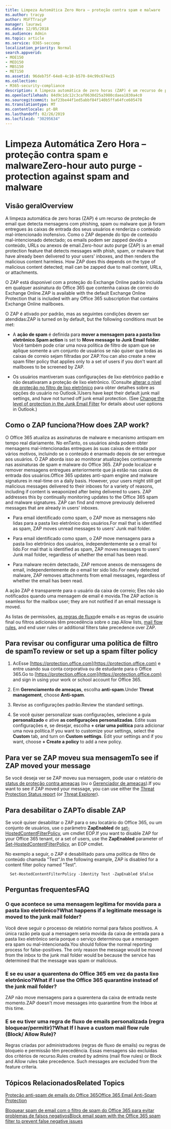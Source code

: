 ```yaml
---
title: Limpeza Automática Zero Hora – proteção contra spam e malware
ms.author: tracyp
author: MSFTTracyP
manager: laurawi
ms.date: 12/05/2018
ms.audience: Admin
ms.topic: article
ms.service: O365-seccomp
localization_priority: Normal
search.appverid:
- MOE150
- MED150
- MBS150
- MET150
ms.assetid: 96deb75f-64e8-4c10-b570-84c99c674e15
ms.collection:
- M365-security-compliance
description: A limpeza automática de zero horas (ZAP) é um recurso de proteção de email que detecta mensagens com spam ou malware que já foram entregues às caixas de entrada dos seus usuários e renderiza o conteúdo mal-intencionado inofensivo. Como o ZAP faz isso depende do tipo de conteúdo mal-intencionado detectado.
ms.openlocfilehash: 84d9c1dc12c3caf0630d25a3980cdaea1830a4c0
ms.sourcegitcommit: baf23be44f1ed5abbf84f140b5ffa64fce605478
ms.translationtype: MT
ms.contentlocale: pt-BR
ms.lasthandoff: 02/26/2019
ms.locfileid: "30295634"
---
```

# <a name="zero-hour-auto-purge---protection-against-spam-and-malware"></a><span data-ttu-id="9be5d-104">Limpeza Automática Zero Hora – proteção contra spam e malware</span><span class="sxs-lookup"><span data-stu-id="9be5d-104">Zero-hour auto purge - protection against spam and malware</span></span>

## <a name="overview"></a><span data-ttu-id="9be5d-105">Visão geral</span><span class="sxs-lookup"><span data-stu-id="9be5d-105">Overview</span></span>

<span data-ttu-id="9be5d-p102">A limpeza automática de zero horas (ZAP) é um recurso de proteção de email que detecta mensagens com phishing, spam ou malware que já foram entregues às caixas de entrada dos seus usuários e renderiza o conteúdo mal-intencionado inofensivo. Como o ZAP depende do tipo de conteúdo mal-intencionado detectado; os emails podem ser zapped devido a conteúdo, URLs ou anexos de email.</span><span class="sxs-lookup"><span data-stu-id="9be5d-p102">Zero-hour auto purge (ZAP) is an email protection feature that detects messages with phish, spam, or malware that have already been delivered to your users' inboxes, and then renders the malicious content harmless. How ZAP does this depends on the type of malicious content detected; mail can be zapped due to mail content, URLs, or attachments.</span></span>
  
<span data-ttu-id="9be5d-108">O ZAP está disponível com a proteção do Exchange Online padrão incluída em qualquer assinatura do Office 365 que contenha caixas de correio do Exchange Online.</span><span class="sxs-lookup"><span data-stu-id="9be5d-108">ZAP is available with the default Exchange Online Protection that is included with any Office 365 subscription that contains Exchange Online mailboxes.</span></span>

<span data-ttu-id="9be5d-109">O ZAP é ativado por padrão, mas as seguintes condições devem ser atendidas:</span><span class="sxs-lookup"><span data-stu-id="9be5d-109">ZAP is turned on by default, but the following conditions must be met:</span></span>
  
- <span data-ttu-id="9be5d-110">A **ação de spam** é definida para **mover a mensagem para a pasta lixo eletrônico**.</span><span class="sxs-lookup"><span data-stu-id="9be5d-110">**Spam action** is set to **Move message to Junk Email folder**.</span></span> <br/><span data-ttu-id="9be5d-111">Você também pode criar uma nova política de filtro de spam que se aplique somente a um conjunto de usuários se não quiser que todas as caixas de correio sejam filtradas por ZAP.</span><span class="sxs-lookup"><span data-stu-id="9be5d-111">You can also create a new spam filter policy that applies only to a set of users if you don't want all mailboxes to be screened by ZAP.</span></span>

- <span data-ttu-id="9be5d-p103">Os usuários mantiveram suas configurações de lixo eletrônico padrão e não desativaram a proteção de lixo eletrônico. (Consulte [alterar o nível de proteção no filtro de lixo eletrônico](https://support.office.com/article/change-the-level-of-protection-in-the-junk-email-filter-e89c12d8-9d61-4320-8c57-d982c8d52f6b) para obter detalhes sobre as opções do usuário no Outlook.)</span><span class="sxs-lookup"><span data-stu-id="9be5d-p103">Users have kept their default junk mail settings, and have not turned off junk email protection. (See [Change the level of protection in the Junk Email Filter](https://support.office.com/article/change-the-level-of-protection-in-the-junk-email-filter-e89c12d8-9d61-4320-8c57-d982c8d52f6b) for details about user options in Outlook.)</span></span> 
  
## <a name="how-does-zap-work"></a><span data-ttu-id="9be5d-114">Como o ZAP funciona?</span><span class="sxs-lookup"><span data-stu-id="9be5d-114">How does ZAP work?</span></span>

<span data-ttu-id="9be5d-p104">O Office 365 atualiza as assinaturas de malware e mecanismo antispam em tempo real diariamente. No enTanto, os usuários ainda podem obter mensagens mal-intencionadas entregues às suas caixas de entrada por vários motivos, incluindo se o conteúdo é enarmado depois de ser entregue aos usuários. O ZAP aborda isso ao monitorar atualizações continuamente nas assinaturas de spam e malware do Office 365. ZAP pode localizar e remover mensagens entregues anteriormente que já estão nas caixas de entrada dos usuários.</span><span class="sxs-lookup"><span data-stu-id="9be5d-p104">Office 365 updates anti-spam engine and malware signatures in real-time on a daily basis. However, your users might still get malicious messages delivered to their inboxes for a variety of reasons, including if content is weaponized after being delivered to users. ZAP addresses this by continually monitoring updates to the Office 365 spam and malware signatures. ZAP can find and remove previously delivered messages that are already in users' inboxes.</span></span> 

- <span data-ttu-id="9be5d-119">Para email identificado como spam, o ZAP move as mensagens não lidas para a pasta lixo eletrônico dos usuários.</span><span class="sxs-lookup"><span data-stu-id="9be5d-119">For mail that is identified as spam, ZAP moves unread messages to users' Junk mail folder.</span></span> 

- <span data-ttu-id="9be5d-120">Para email identificado como spam, o ZAP move mensagens para a pasta lixo eletrônico dos usuários, independentemente se o email foi lido.</span><span class="sxs-lookup"><span data-stu-id="9be5d-120">For mail that is identified as spam, ZAP moves messages to users' Junk mail folder, regardless of whether the email has been read.</span></span>

- <span data-ttu-id="9be5d-121">Para malware recém detectado, ZAP remove anexos de mensagens de email, independentemente de o email ter sido lido.</span><span class="sxs-lookup"><span data-stu-id="9be5d-121">For newly detected malware, ZAP removes attachments from email messages, regardless of whether the email has been read.</span></span> 
  
<span data-ttu-id="9be5d-122">A ação ZAP é transparente para o usuário da caixa de correio; Eles não são notificados quando uma mensagem de email é movida.</span><span class="sxs-lookup"><span data-stu-id="9be5d-122">The ZAP action is seamless for the mailbox user; they are not notified if an email message is moved.</span></span>
  
<span data-ttu-id="9be5d-123">As listas de permissões, [as regras de fluxo](https://go.microsoft.com/fwlink/p/?LinkId=722755)de emails e as regras de usuário final ou filtros adicionais têm precedência sobre o zap.</span><span class="sxs-lookup"><span data-stu-id="9be5d-123">Allow lists, [mail flow rules](https://go.microsoft.com/fwlink/p/?LinkId=722755), and end user rules or additional filters take precedence over ZAP.</span></span>
  
## <a name="to-review-or-set-up-a-spam-filter-policy"></a><span data-ttu-id="9be5d-124">Para revisar ou configurar uma política de filtro de spam</span><span class="sxs-lookup"><span data-stu-id="9be5d-124">To review or set up a spam filter policy</span></span>
  
1. <span data-ttu-id="9be5d-125">AcEsse [https://protection.office.com](https://protection.office.com) e entre usando sua conta corporativa ou de estudante para o Office 365.</span><span class="sxs-lookup"><span data-stu-id="9be5d-125">Go to [https://protection.office.com](https://protection.office.com) and sign in using your work or school account for Office 365.</span></span>

2. <span data-ttu-id="9be5d-126">Em **Gerenciamento de ameaças**, escolha **anti-spam**.</span><span class="sxs-lookup"><span data-stu-id="9be5d-126">Under **Threat management**, choose **Anti-spam**.</span></span>

3. <span data-ttu-id="9be5d-127">Revise as configurações padrão.</span><span class="sxs-lookup"><span data-stu-id="9be5d-127">Review the standard settings.</span></span> 

4. <span data-ttu-id="9be5d-p105">Se você quiser personalizar suas configurações, selecione a guia **personalizado** e ative **as configurações personalizadas**. Edite suas configurações e, se desejar, escolha **+ criar uma política** para adicionar uma nova política.</span><span class="sxs-lookup"><span data-stu-id="9be5d-p105">If you want to customize your settings, select the **Custom** tab, and turn on **Custom settings**. Edit your settings and if you want, choose **+ Create a policy** to add a new policy.</span></span> 
    
## <a name="to-see-if-zap-moved-your-message"></a><span data-ttu-id="9be5d-130">Para ver se ZAP moveu sua mensagem</span><span class="sxs-lookup"><span data-stu-id="9be5d-130">To see if ZAP moved your message</span></span>

<span data-ttu-id="9be5d-131">Se você deseja ver se ZAP moveu sua mensagem, pode usar o relatório de [status de proteção contra ameaças](view-email-security-reports.md#threat-protection-status-report) (ou o [Gerenciador de ameaças](use-explorer-in-security-and-compliance.md)).</span><span class="sxs-lookup"><span data-stu-id="9be5d-131">If you want to see if ZAP moved your message, you can use either the [Threat Protection Status report](view-email-security-reports.md#threat-protection-status-report) (or [Threat Explorer](use-explorer-in-security-and-compliance.md)).</span></span>
    
## <a name="to-disable-zap"></a><span data-ttu-id="9be5d-132">Para desabilitar o ZAP</span><span class="sxs-lookup"><span data-stu-id="9be5d-132">To disable ZAP</span></span>
  
<span data-ttu-id="9be5d-133">Se você quiser desabilitar o ZAP para o seu locatário do Office 365, ou um conjunto de usuários, use o parâmetro **ZapEnabled** de [set-HostedContentFilterPolicy](https://go.microsoft.com/fwlink/p/?LinkId=722758), um cmdlet EOP.</span><span class="sxs-lookup"><span data-stu-id="9be5d-133">If you want to disable ZAP for your Office 365 tenant, or a set of users, use the **ZapEnabled** parameter of [Set-HostedContentFilterPolicy](https://go.microsoft.com/fwlink/p/?LinkId=722758), an EOP cmdlet.</span></span>
    
<span data-ttu-id="9be5d-134">No exemplo a seguir, o ZAP é desabilitado para uma política de filtro de conteúdo chamada "Test".</span><span class="sxs-lookup"><span data-stu-id="9be5d-134">In the following example, ZAP is disabled for a content filter policy named "Test".</span></span>
    
```
  Set-HostedContentFilterPolicy -Identity Test -ZapEnabled $false
```

## <a name="faq"></a><span data-ttu-id="9be5d-135">Perguntas frequentes</span><span class="sxs-lookup"><span data-stu-id="9be5d-135">FAQ</span></span>

### <a name="what-happens-if-a-legitimate-message-is-moved-to-the-junk-mail-folder"></a><span data-ttu-id="9be5d-136">O que acontece se uma mensagem legítima for movida para a pasta lixo eletrônico?</span><span class="sxs-lookup"><span data-stu-id="9be5d-136">What happens if a legitimate message is moved to the junk mail folder?</span></span>
  
<span data-ttu-id="9be5d-p106">Você deve seguir o processo de relatório normal para falsos positivos. A única razão pela qual a mensagem seria movida da caixa de entrada para a pasta lixo eletrônico seria porque o serviço determinou que a mensagem era spam ou mal-intencionada.</span><span class="sxs-lookup"><span data-stu-id="9be5d-p106">You should follow the normal reporting process for false-positives. The only reason the message would be moved from the inbox to the junk mail folder would be because the service has determined that the message was spam or malicious.</span></span>
  
### <a name="what-if-i-use-the-office-365-quarantine-instead-of-the-junk-mail-folder"></a><span data-ttu-id="9be5d-139">E se eu usar a quarentena do Office 365 em vez da pasta lixo eletrônico?</span><span class="sxs-lookup"><span data-stu-id="9be5d-139">What if I use the Office 365 quarantine instead of the junk mail folder?</span></span>
  
<span data-ttu-id="9be5d-140">ZAP não move mensagens para a quarentena da caixa de entrada neste momento.</span><span class="sxs-lookup"><span data-stu-id="9be5d-140">ZAP doesn't move messages into quarantine from the Inbox at this time.</span></span>
  
### <a name="what-if-i-have-a-custom-mail-flow-rule-block-allow-rule"></a><span data-ttu-id="9be5d-141">E se eu tiver uma regra de fluxo de emails personalizada (regra bloquear/permitir)?</span><span class="sxs-lookup"><span data-stu-id="9be5d-141">What If I have a custom mail flow rule (Block/ Allow Rule)?</span></span>
  
<span data-ttu-id="9be5d-p107">Regras criadas por administradores (regras de fluxo de emails) ou regras de bloqueio e permissão têm precedência. Essas mensagens são excluídas dos critérios de recurso.</span><span class="sxs-lookup"><span data-stu-id="9be5d-p107">Rules created by admins (mail flow rules) or Block and Allow rules take precedence. Such messages are excluded from the feature criteria.</span></span>
  
## <a name="related-topics"></a><span data-ttu-id="9be5d-144">Tópicos Relacionados</span><span class="sxs-lookup"><span data-stu-id="9be5d-144">Related Topics</span></span>

[<span data-ttu-id="9be5d-145">Proteção anti-spam de emails do Office 365</span><span class="sxs-lookup"><span data-stu-id="9be5d-145">Office 365 Email Anti-Spam Protection</span></span>](anti-spam-protection.md)
  
[<span data-ttu-id="9be5d-146">Bloquear spam de email com o filtro de spam do Office 365 para evitar problemas de falsos negativos</span><span class="sxs-lookup"><span data-stu-id="9be5d-146">Block email spam with the Office 365 spam filter to prevent false negative issues</span></span>](reduce-spam-email.md)
  

